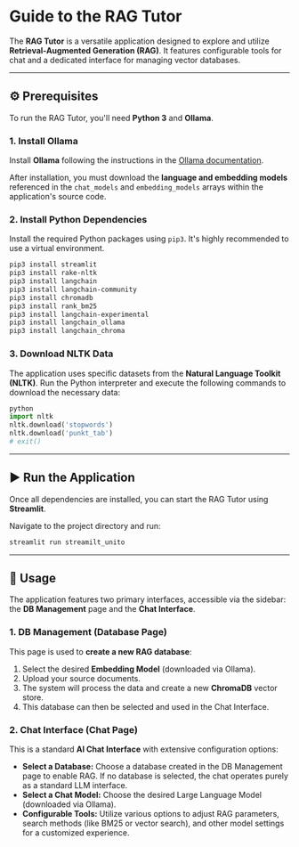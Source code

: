 # Guide to the RAG Tutor

The **RAG Tutor** is a versatile application designed to explore and utilize **Retrieval-Augmented Generation (RAG)**. It features configurable tools for chat and a dedicated interface for managing vector databases.

---

## ⚙️ Prerequisites

To run the RAG Tutor, you'll need **Python 3** and **Ollama**.

### 1. Install Ollama

Install **Ollama** following the instructions in the [Ollama documentation](https://ollama.com/doc).

After installation, you must download the **language and embedding models** referenced in the `chat_models` and `embedding_models` arrays within the application's source code.

### 2. Install Python Dependencies

Install the required Python packages using `pip3`. It's highly recommended to use a virtual environment.

```bash
pip3 install streamlit
pip3 install rake-nltk
pip3 install langchain
pip3 install langchain-community
pip3 install chromadb
pip3 install rank_bm25
pip3 install langchain-experimental
pip3 install langchain_ollama
pip3 install langchain_chroma
```

### 3. Download NLTK Data

The application uses specific datasets from the **Natural Language Toolkit (NLTK)**. Run the Python interpreter and execute the following commands to download the necessary data:

```python
python
import nltk
nltk.download('stopwords')
nltk.download('punkt_tab')
# exit()
```


---

## ▶️ Run the Application

Once all dependencies are installed, you can start the RAG Tutor using **Streamlit**.

Navigate to the project directory and run:

```bash
streamlit run streamilt_unito
```

---

## 📖 Usage

The application features two primary interfaces, accessible via the sidebar: the **DB Management** page and the **Chat Interface**.

### 1. DB Management (Database Page)

This page is used to **create a new RAG database**:

1.  Select the desired **Embedding Model** (downloaded via Ollama).
2.  Upload your source documents.
3.  The system will process the data and create a new **ChromaDB** vector store.
4.  This database can then be selected and used in the Chat Interface.

### 2. Chat Interface (Chat Page)

This is a standard **AI Chat Interface** with extensive configuration options:

* **Select a Database:** Choose a database created in the DB Management page to enable RAG. If no database is selected, the chat operates purely as a standard LLM interface.
* **Select a Chat Model:** Choose the desired Large Language Model (downloaded via Ollama).
* **Configurable Tools:** Utilize various options to adjust RAG parameters, search methods (like BM25 or vector search), and other model settings for a customized experience.
